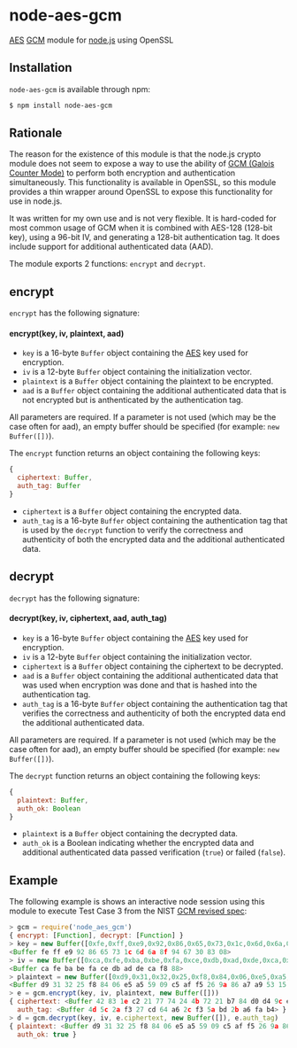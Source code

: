 node-aes-gcm
============

[AES][] [GCM][] module for [node.js][node] using OpenSSL

[AES]: http://csrc.nist.gov/publications/fips/fips197/fips-197.pdf
[GCM]: http://csrc.nist.gov/publications/nistpubs/800-38D/SP-800-38D.pdf
[GCMr]: http://csrc.nist.gov/groups/ST/toolkit/BCM/documents/proposedmodes/gcm/gcm-revised-spec.pdf
[node]: http://nodejs.org

Installation
------------

`node-aes-gcm` is available through npm:

``` bash
$ npm install node-aes-gcm
```

Rationale
---------

The reason for the existence of this module is that the node.js crypto module does not seem to expose a way to use the ability of [GCM (Galois Counter Mode)][GCM] to perform both encryption and authentication simultaneously.  This functionality is available in OpenSSL, so this module provides a thin wrapper around OpenSSL to expose this functionality for use in node.js.

It was written for my own use and is not very flexible.  It is hard-coded for most common usage of GCM when it is combined with AES-128 (128-bit key), using a 96-bit IV, and generating a 128-bit authentication tag.  It does include support for additional authenticated data (AAD).

The module exports 2 functions: `encrypt` and `decrypt`.

encrypt
-------

`encrypt` has the following signature:

#### encrypt(key, iv, plaintext, aad)

* `key` is a 16-byte `Buffer` object containing the [AES][] key used for encryption.
* `iv` is a 12-byte `Buffer` object containing the initialization vector.
* `plaintext` is a `Buffer` object containing the plaintext to be encrypted.
* `aad` is a `Buffer` object containing the additional authenticated data that is not encrypted but is anthenticated by the authentication tag.

All parameters are required.  If a parameter is not used (which may be the case often for aad), an empty buffer should be specified (for example: `new Buffer([])`).

The `encrypt` function returns an object containing the following keys:

``` javascript
{
  ciphertext: Buffer,
  auth_tag: Buffer
}
```

* `ciphertext` is a `Buffer` object containing the encrypted data.
* `auth_tag` is a 16-byte `Buffer` object containing the authentication tag that is used by the `decrypt` function to verify the correctness and authenticity of both the encrypted data and the additional authenticated data.

decrypt
-------

`decrypt` has the following signature:

#### decrypt(key, iv, ciphertext, aad, auth_tag)

* `key` is a 16-byte `Buffer` object containing the [AES][] key used for encryption.
* `iv` is a 12-byte `Buffer` object containing the initialization vector.
* `ciphertext` is a `Buffer` object containing the ciphertext to be decrypted.
* `aad` is a `Buffer` object containing the additional authenticated data that was used when encryption was done and that is hashed into the authentication tag.
* `auth_tag` is a 16-byte `Buffer` object containing the authentication tag that verifies the correctness and authenticity of both the encrypted data end the additional authenticated data.

All parameters are required.  If a parameter is not used (which may be the case often for aad), an empty buffer should be specified (for example: `new Buffer([])`).

The `decrypt` function returns an object containing the following keys:

``` javascript
{
  plaintext: Buffer,
  auth_ok: Boolean
}
```

* `plaintext` is a `Buffer` object containing the decrypted data.
* `auth_ok` is a Boolean indicating whether the encrypted data and additional authenticated data passed verification (`true`) or failed (`false`).

Example
-------

The following example is shows an interactive node session using this module to execute Test Case 3 from the NIST [GCM revised spec][GCMr]:

``` javascript
> gcm = require('node_aes_gcm')
{ encrypt: [Function], decrypt: [Function] }
> key = new Buffer([0xfe,0xff,0xe9,0x92,0x86,0x65,0x73,0x1c,0x6d,0x6a,0x8f,0x94,0x67,0x30,0x83,0x08])
<Buffer fe ff e9 92 86 65 73 1c 6d 6a 8f 94 67 30 83 08>
> iv = new Buffer([0xca,0xfe,0xba,0xbe,0xfa,0xce,0xdb,0xad,0xde,0xca,0xf8,0x88])
<Buffer ca fe ba be fa ce db ad de ca f8 88>
> plaintext = new Buffer([0xd9,0x31,0x32,0x25,0xf8,0x84,0x06,0xe5,0xa5,0x59,0x09,0xc5,0xaf,0xf5,0x26,0x9a,0x86,0xa7,0xa9,0x53,0x15,0x34,0xf7,0xda,0x2e,0x4c,0x30,0x3d,0x8a,0x31,0x8a,0x72,0x1c,0x3c,0x0c,0x95,0x95,0x68,0x09,0x53,0x2f,0xcf,0x0e,0x24,0x49,0xa6,0xb5,0x25,0xb1,0x6a,0xed,0xf5,0xaa,0x0d,0xe6,0x57,0xba,0x63,0x7b,0x39,0x1a,0xaf,0xd2,0x55])
<Buffer d9 31 32 25 f8 84 06 e5 a5 59 09 c5 af f5 26 9a 86 a7 a9 53 15 34 f7 da 2e 4c 30 3d 8a 31 8a 72 1c 3c 0c 95 95 68 09 53 2f cf 0e 24 49 a6 b5 25 b1 6a ed ...>
> e = gcm.encrypt(key, iv, plaintext, new Buffer([]))
{ ciphertext: <Buffer 42 83 1e c2 21 77 74 24 4b 72 21 b7 84 d0 d4 9c e3 aa 21 2f 2c 02 a4 e0 35 c1 7e 23 29 ac a1 2e 21 d5 14 b2 54 66 93 1c 7d 8f 6a 5a ac 84 aa 05 1b a3 0b ...>,
  auth_tag: <Buffer 4d 5c 2a f3 27 cd 64 a6 2c f3 5a bd 2b a6 fa b4> }
> d = gcm.decrypt(key, iv, e.ciphertext, new Buffer([]), e.auth_tag)
{ plaintext: <Buffer d9 31 32 25 f8 84 06 e5 a5 59 09 c5 af f5 26 9a 86 a7 a9 53 15 34 f7 da 2e 4c 30 3d 8a 31 8a 72 1c 3c 0c 95 95 68 09 53 2f cf 0e 24 49 a6 b5 25 b1 6a ed ...>,
  auth_ok: true }

```

